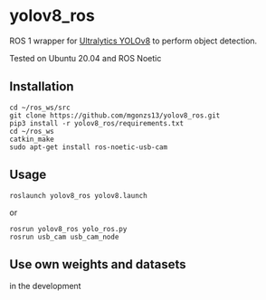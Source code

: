 # yolov8_ros

ROS 1 wrapper for [Ultralytics YOLOv8](https://github.com/ultralytics/ultralytics) to perform object detection.

Tested on Ubuntu 20.04 and ROS Noetic

## Installation
```
cd ~/ros_ws/src
git clone https://github.com/mgonzs13/yolov8_ros.git
pip3 install -r yolov8_ros/requirements.txt
cd ~/ros_ws
catkin_make
sudo apt-get install ros-noetic-usb-cam
```

## Usage
```
roslaunch yolov8_ros yolov8.launch
```
or
```
rosrun yolov8_ros yolo_ros.py
rosrun usb_cam usb_cam_node
```

## Use own weights and datasets

in the development
